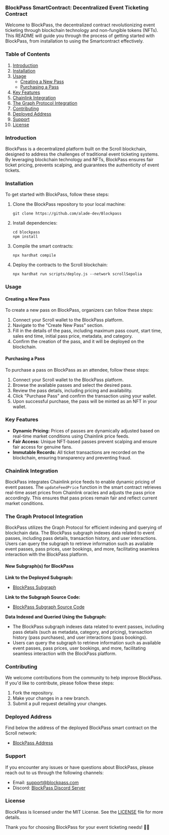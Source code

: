 ### BlockPass SmartContract: Decentralized Event Ticketing Contract

Welcome to BlockPass, the decentralized contract revolutionizing event ticketing through blockchain technology and non-fungible tokens (NFTs). This README will guide you through the process of getting started with BlockPass, from installation to using the Smartcontract effectively.

### Table of Contents
1. [Introduction](#introduction)
2. [Installation](#installation)
3. [Usage](#usage)
    - [Creating a New Pass](#creating-a-new-pass)
    - [Purchasing a Pass](#purchasing-a-pass)
4. [Key Features](#key-features)
5. [Chainlink Integration](#chainlink-integration)
6. [The Graph Protocol Integration](#the-graph-protocol-integration)
7. [Contributing](#contributing)
8. [Deployed Address](#deployed-address)
9. [Support](#support)
10. [License](#license)

### Introduction
BlockPass is a decentralized platform built on the Scroll blockchain, designed to address the challenges of traditional event ticketing systems. By leveraging blockchain technology and NFTs, BlockPass ensures fair ticket pricing, prevents scalping, and guarantees the authenticity of event tickets.

### Installation
To get started with BlockPass, follow these steps:

1. Clone the BlockPass repository to your local machine:
   ```
   git clone https://github.com/alade-dev/Blockpass
   ```

2. Install dependencies:
   ```
   cd blockpass
   npm install
   ```

3. Compile the smart contracts:
   ```
   npx hardhat compile
   ```

4. Deploy the contracts to the Scroll blockchain:
   ```
   npx hardhat run scripts/deploy.js --network scrollSepolia
   ```

### Usage
#### Creating a New Pass
To create a new pass on BlockPass, organizers can follow these steps:

1. Connect your Scroll wallet to the BlockPass platform.
2. Navigate to the "Create New Pass" section.
3. Fill in the details of the pass, including maximum pass count, start time, sales end time, initial pass price, metadata, and category.
4. Confirm the creation of the pass, and it will be deployed on the blockchain.

#### Purchasing a Pass
To purchase a pass on BlockPass as an attendee, follow these steps:

1. Connect your Scroll wallet to the BlockPass platform.
2. Browse the available passes and select the desired pass.
3. Review the pass details, including pricing and availability.
4. Click "Purchase Pass" and confirm the transaction using your wallet.
5. Upon successful purchase, the pass will be minted as an NFT in your wallet.

### Key Features
- **Dynamic Pricing:** Prices of passes are dynamically adjusted based on real-time market conditions using Chainlink price feeds.
- **Fair Access:** Unique NFT-based passes prevent scalping and ensure fair access for genuine fans.
- **Immutable Records:** All ticket transactions are recorded on the blockchain, ensuring transparency and preventing fraud.

### Chainlink Integration
BlockPass integrates Chainlink price feeds to enable dynamic pricing of event passes. The `updateFeedPrice` function in the smart contract retrieves real-time asset prices from Chainlink oracles and adjusts the pass price accordingly. This ensures that pass prices remain fair and reflect current market conditions.

### The Graph Protocol Integration
BlockPass utilizes the Graph Protocol for efficient indexing and querying of blockchain data. The BlockPass subgraph indexes data related to event passes, including pass details, transaction history, and user interactions. Users can query the subgraph to retrieve information such as available event passes, pass prices, user bookings, and more, facilitating seamless interaction with the BlockPass platform.

#### New Subgraph(s) for BlockPass

**Link to the Deployed Subgraph:**
- [BlockPass Subgraph](https://thegraph.com/studio/subgraph/blockpass)

**Link to the Subgraph Source Code:**
- [BlockPass Subgraph Source Code](../hardhat/blockpass)

**Data Indexed and Queried Using the Subgraph:**
- The BlockPass subgraph indexes data related to event passes, including pass details (such as metadata, category, and pricing), transaction history (pass purchases), and user interactions (pass bookings). 
- Users can query the subgraph to retrieve information such as available event passes, pass prices, user bookings, and more, facilitating seamless interaction with the BlockPass platform.

### Contributing
We welcome contributions from the community to help improve BlockPass. If you'd like to contribute, please follow these steps:
1. Fork the repository.
2. Make your changes in a new branch.
3. Submit a pull request detailing your changes.

### Deployed Address

Find below the address of the deployed BlockPass smart contract on the Scroll network:

- [BlockPass Address](https://sepolia.scrollscan.com/address/0xD05E461F5CE3D721d614aD881FcB73cCA74D61D4#code)

### Support
If you encounter any issues or have questions about BlockPass, please reach out to us through the following channels:
- Email: support@blockpass.com
- Discord: [BlockPass Discord Server](https://discord.gg/blockpass)

### License
BlockPass is licensed under the MIT License. See the [LICENSE](../hardhat/LICENSE) file for more details.

Thank you for choosing BlockPass for your event ticketing needs! 🎫🚀